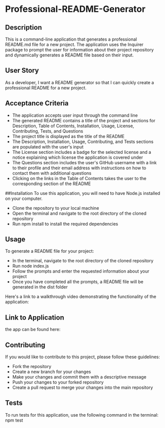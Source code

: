 # Professional-README-Generator


## Description
This is a command-line application that generates a professional README.md file for a new project. The application uses the Inquirer package to prompt the user for information about their project repository and dynamically generates a README file based on their input.


## User Story
As a developer, I want a README generator so that I can quickly create a professional README for a new project.


## Acceptance Criteria
- The application accepts user input through the command line
- The generated README contains a title of the project and sections for Description, Table of Contents, Installation, Usage, License, Contributing, Tests, and Questions
- The project title is displayed as the title of the README
- The Description, Installation, Usage, Contributing, and Tests sections are populated with the user's input
- The License section includes a badge for the selected license and a notice explaining which license the application is covered under
- The Questions section includes the user's GitHub username with a link to their profile and their email address with instructions on how to contact them with additional questions
- Clicking on the links in the Table of Contents takes the user to the corresponding section of the README


##Installation
To use this application, you will need to have Node.js installed on your computer.

- Clone the repository to your local machine
- Open the terminal and navigate to the root directory of the cloned repository
- Run npm install to install the required dependencies


## Usage
To generate a README file for your project:

- In the terminal, navigate to the root directory of the cloned repository
- Run node index.js
- Follow the prompts and enter the requested information about your project
- Once you have completed all the prompts, a README file will be generated in the dist folder

Here's a link to a walkthrough video demonstrating the functionality of the application:



## Link to Application
the app can be found here: 


## Contributing
If you would like to contribute to this project, please follow these guidelines:

- Fork the repository
- Create a new branch for your changes
- Make your changes and commit them with a descriptive message
- Push your changes to your forked repository
- Create a pull request to merge your changes into the main repository


## Tests
To run tests for this application, use the following command in the terminal:
npm test

